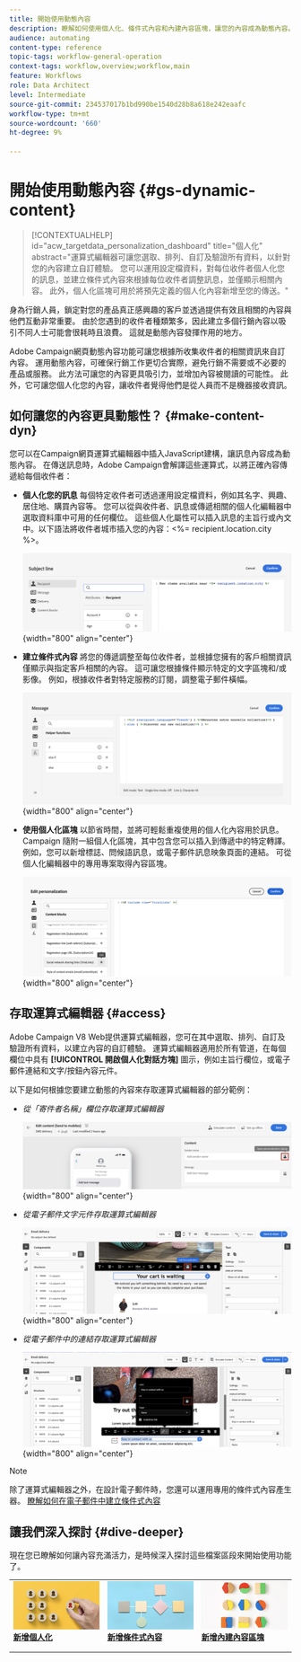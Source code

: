 ```yaml
---
title: 開始使用動態內容
description: 瞭解如何使用個人化、條件式內容和內建內容區塊，讓您的內容成為動態內容。
audience: automating
content-type: reference
topic-tags: workflow-general-operation
context-tags: workflow,overview;workflow,main
feature: Workflows
role: Data Architect
level: Intermediate
source-git-commit: 234537017b1bd990be1540d28b8a618e242eaafc
workflow-type: tm+mt
source-wordcount: '660'
ht-degree: 9%

---
```



# 開始使用動態內容 {#gs-dynamic-content}

>[!CONTEXTUALHELP]
>id="acw_targetdata_personalization_dashboard"
>title="個人化"
>abstract="運算式編輯器可讓您選取、排列、自訂及驗證所有資料，以針對您的內容建立自訂體驗。 您可以運用設定檔資料，對每位收件者個人化您的訊息，並建立條件式內容來根據每位收件者調整訊息，並僅顯示相關內容。 此外，個人化區塊可用於將預先定義的個人化內容新增至您的傳送。"

身為行銷人員，鎖定對您的產品真正感興趣的客戶並透過提供有效且相關的內容與他們互動非常重要。 由於您遇到的收件者種類繁多，因此建立多個行銷內容以吸引不同人士可能會很耗時且浪費。 這就是動態內容發揮作用的地方。

Adobe Campaign網頁動態內容功能可讓您根據所收集收件者的相關資訊來自訂內容。 運用動態內容，可確保行銷工作更切合實際，避免行銷不需要或不必要的產品或服務。 此方法可讓您的內容更具吸引力，並增加內容被閱讀的可能性。 此外，它可讓您個人化您的內容，讓收件者覺得他們是從人員而不是機器接收資訊。

## 如何讓您的內容更具動態性？ {#make-content-dyn}

您可以在Campaign網頁運算式編輯器中插入JavaScript建構，讓訊息內容成為動態內容。 在傳送訊息時，Adobe Campaign會解譯這些運算式，以將正確內容傳遞給每個收件者：

* **個人化您的訊息** 每個特定收件者可透過運用設定檔資料，例如其名字、興趣、居住地、購買內容等。 您可以從與收件者、訊息或傳遞相關的個人化編輯器中選取資料庫中可用的任何欄位。 這些個人化屬性可以插入訊息的主旨行或內文中。以下語法將收件者城市插入您的內容：&lt;%= recipient.location.city %>。

  ![](assets/perso-subject-line.png){width="800" align="center"}

* **建立條件式內容** 將您的傳遞調整至每位收件者，並根據您擁有的客戶相關資訊僅顯示與指定客戶相關的內容。 這可讓您根據條件顯示特定的文字區塊和/或影像。 例如，根據收件者對特定服務的訂閱，調整電子郵件橫幅。

  ![](assets/condition-sample.png){width="800" align="center"}

* **使用個人化區塊** 以節省時間，並將可輕鬆重複使用的個人化內容用於訊息。 Campaign 隨附一組個人化區塊，其中包含您可以插入到傳遞中的特定轉譯。例如，您可以新增標誌、問候語訊息，或電子郵件訊息映象頁面的連結。 可從個人化編輯器中的專用專案取得內容區塊。

  ![](assets/content-blocks.png){width="800" align="center"}

## 存取運算式編輯器 {#access}

Adobe Campaign V8 Web提供運算式編輯器，您可在其中選取、排列、自訂及驗證所有資料，以建立內容的自訂體驗。 運算式編輯器適用於所有管道，在每個欄位中具有 **[!UICONTROL 開啟個人化對話方塊]** 圖示，例如主旨行欄位，或電子郵件連結和文字/按鈕內容元件。

以下是如何根據您要建立動態的內容來存取運算式編輯器的部分範例：

* *從「寄件者名稱」欄位存取運算式編輯器*

  ![](assets/expression-editor-access.png){width="800" align="center"}

* *從電子郵件文字元件存取運算式編輯器*

  ![](assets/expression-editor-access-email.png){width="800" align="center"}

* *從電子郵件中的連結存取運算式編輯器*

  ![](assets/perso-link-insert-icon.png){width="800" align="center"}

>[!NOTE]
>
>除了運算式編輯器之外，在設計電子郵件時，您還可以運用專用的條件式內容產生器。 [瞭解如何在電子郵件中建立條件式內容](conditions.md)

## 讓我們深入探討 {#dive-deeper}

現在您已瞭解如何讓內容充滿活力，是時候深入探討這些檔案區段來開始使用功能了。

<table style="table-layout:fixed"><tr style="border: 0;">
<td>
<a href="personalize.md">
<img alt="將內容個人化" src="assets/do-not-localize/dynamic-personalization.jpg">
</a>
<div>
<a href="personalize.md"><strong>新增個人化</strong></a>
</div>
<p>
</td>
<td>
<a href="conditions.md">
<img alt="銷售機會" src="assets/do-not-localize/dynamic-conditional.jpg">
</a>
<div><a href="conditions.md"><strong>新增條件式內容</strong>
</div>
<p>
</td>
<td>
<a href="content-blocks.md">
<img alt="不常使用" src="assets/do-not-localize/dynamic-content-blocks.jpg">
</a>
<div>
<a href="content-blocks.md"><strong>新增內建內容區塊</strong></a>
</div>
<p></td>
</tr></table>
